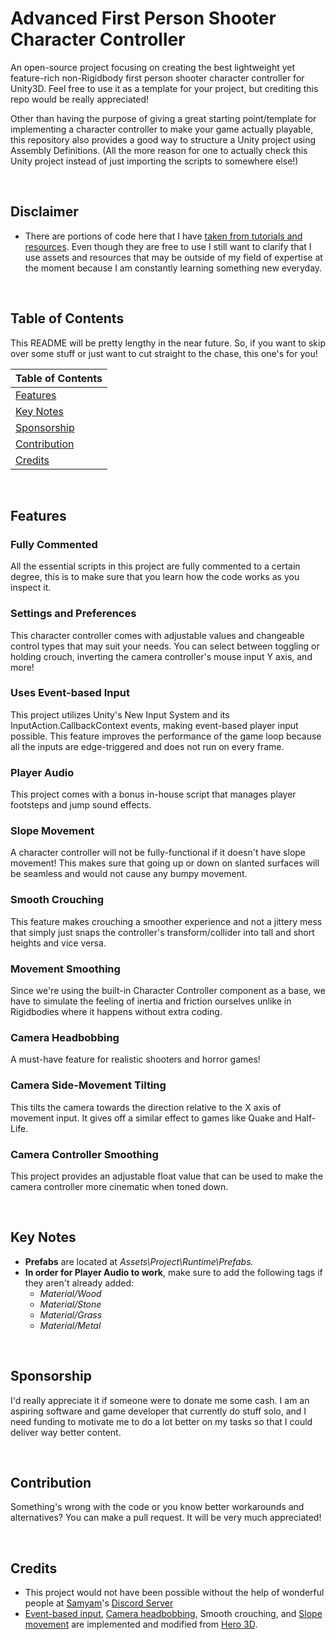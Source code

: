 # Advanced First Person Shooter Character Controller
An open-source project focusing on creating the best lightweight yet feature-rich non-Rigidbody first person shooter character controller for Unity3D. Feel free to use it as a template for your project, but crediting this repo would be really appreciated!

Other than having the purpose of giving a great starting point/template for implementing a character controller to make your game actually playable, this repository also provides a good way to structure a Unity project using Assembly Definitions. (All the more reason for one to actually check this Unity project instead of just importing the scripts to somewhere else!)

<br>

## Disclaimer
- There are portions of code here that I have [taken from tutorials and resources](#credits). Even though they are free to use I still want to clarify that I use assets and resources that may be outside of my field of expertise at the moment because I am constantly learning something new everyday.

<br>

## Table of Contents
This README will be pretty lengthy in the near future. So, if you want to skip over some stuff or just want to cut straight to the chase, this one's for you!

| Table of Contents               |
| ------------------------------- |
| [Features](#features)           |
| [Key Notes](#key-notes)         |
| [Sponsorship](#sponsorship)     |
| [Contribution](#contribution)   |
| [Credits](#credits)             |


<br>

## Features
### Fully Commented
All the essential scripts in this project are fully commented to a certain degree, this is to make sure that you learn how the code works as you inspect it.
### Settings and Preferences
This character controller comes with adjustable values and changeable control types that may suit your needs. You can select between toggling or holding crouch, inverting the camera controller's mouse input Y axis, and more!
### Uses Event-based Input
This project utilizes Unity's New Input System and its InputAction.CallbackContext events, making event-based player input possible. This feature improves the performance of the game loop because all the inputs are edge-triggered and does not run on every frame.
### Player Audio
This project comes with a bonus in-house script that manages player footsteps and jump sound effects.
### Slope Movement
A character controller will not be fully-functional if it doesn't have slope movement! This makes sure that going up or down on slanted surfaces will be seamless and would not cause any bumpy movement.
### Smooth Crouching
This feature makes crouching a smoother experience and not a jittery mess that simply just snaps the controller's transform/collider into tall and short heights and vice versa.
### Movement Smoothing
Since we're using the built-in Character Controller component as a base, we have to simulate the feeling of inertia and friction ourselves unlike in Rigidbodies where it happens without extra coding.
### Camera Headbobbing
A must-have feature for realistic shooters and horror games!
### Camera Side-Movement Tilting
This tilts the camera towards the direction relative to the X axis of movement input. It gives off a similar effect to games like Quake and Half-Life.
### Camera Controller Smoothing
This project provides an adjustable float value that can be used to make the camera controller more cinematic when toned down.

<br>

## Key Notes
- **Prefabs** are located at <i>Assets\Project\Runtime\Prefabs\.</i>
- **In order for Player Audio to work**, make sure to add the following tags if they aren't already added:
  - _Material/Wood_
  - _Material/Stone_
  - _Material/Grass_
  - _Material/Metal_

<br>

## Sponsorship
I'd really appreciate it if someone were to donate me some cash. I am an aspiring software and game developer that currently do stuff solo, and I need funding to motivate me to do a lot better on my tasks so that I could deliver way better content.

<br>

## Contribution
Something's wrong with the code or you know better workarounds and alternatives? You can make a pull request. It will be very much appreciated!

<br>

## Credits
- This project would not have been possible without the help of wonderful people at [Samyam](https://www.youtube.com/@samyam)'s [Discord Server](https://discord.com/invite/B9bjMxj)
- [Event-based input](https://www.youtube.com/watch?v=8Yih0p2Kvy0&t=3s), [Camera headbobbing](https://www.youtube.com/watch?v=5MbR2qJK8Tc&t=1s), Smooth crouching, and [Slope movement](https://www.youtube.com/watch?v=GI5LAbP5slE) are implemented and modified from [Hero 3D](https://www.youtube.com/@hero3d899).
